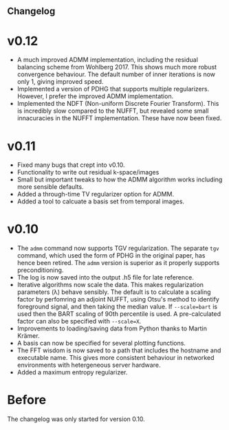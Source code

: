 ## Changelog

# v0.12

- A much improved ADMM implementation, including the residual balancing scheme from Wohlberg 2017. This shows much more robust convergence behaviour. The default number of inner iterations is now only 1, giving improved speed.
- Implemented a version of PDHG that supports multiple regularizers. However, I prefer the improved ADMM implementation.
- Implemented the NDFT (Non-uniform Discrete Fourier Transform). This is incredibly slow compared to the NUFFT, but revealed some small innacuracies in the NUFFT implementation. These have now been fixed.

# v0.11

- Fixed many bugs that crept into v0.10.
- Functionality to write out residual k-space/images
- Small but important tweaks to how the ADMM algorithm works including more sensible defaults.
- Added a through-time TV regularizer option for ADMM.
- Added a tool to calcuate a basis set from temporal images.

# v0.10

- The `admm` command now supports TGV regularization. The separate `tgv` command, which used the form of PDHG in the original paper, has hence been retired. The `admm` version is superior as it properly supports preconditioning.
- The log is now saved into the output .h5 file for late reference.
- Iterative algorithms now scale the data. This makes regularization parameters (λ) behave sensibly. The default is to calculate a scaling factor by perfomring an adjoint NUFFT, using Otsu's method to identify foreground signal, and then taking the median value. If `--scale=bart` is used then the BART scaling of 90th percentile is used. A pre-calculated factor can also be specified with `--scale=X`.
- Improvements to loading/saving data from Python thanks to Martin Krämer.
- A basis can now be specified for several plotting functions.
- The FFT wisdom is now saved to a path that includes the hostname and executable name. This gives more consistent behaviour in networked environments with hetergeneous server hardware.
- Added a maximum entropy regularizer.

# Before

The changelog was only started for version 0.10.